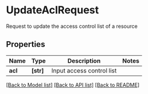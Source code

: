 # UpdateAclRequest

Request to update the access control list of a resource

## Properties
Name | Type | Description | Notes
------------ | ------------- | ------------- | -------------
**acl** | **[str]** | Input access control list | 

[[Back to Model list]](../README.md#documentation-for-models) [[Back to API list]](../README.md#documentation-for-api-endpoints) [[Back to README]](../README.md)


